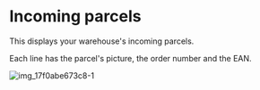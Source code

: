 # Incoming parcels

This displays your warehouse's incoming parcels.

Each line has the parcel's picture, the order number and the EAN.

![img_17f0abe673c8-1](images/list.jpeg)